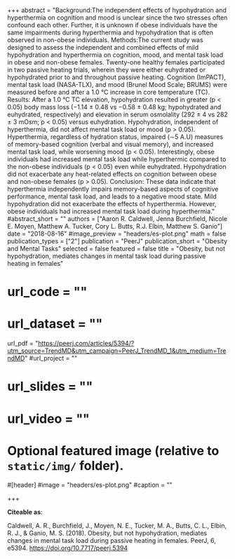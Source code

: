 +++
abstract = "Background:The independent effects of hypohydration and hyperthermia on cognition and mood is unclear since the two stresses often confound each other. Further, it is unknown if obese individuals have the same impairments during hyperthermia and hypohydration that is often observed in non-obese individuals. Methods:The current study was designed to assess the independent and combined effects of mild hypohydration and hyperthermia on cognition, mood, and mental task load in obese and non-obese females. Twenty-one healthy females participated in two passive heating trials, wherein they were either euhydrated or hypohydrated prior to and throughout passive heating. Cognition (ImPACT), mental task load (NASA-TLX), and mood (Brunel Mood Scale; BRUMS) were measured before and after a 1.0 °C increase in core temperature (TC). Results: After a 1.0 °C TC elevation, hypohydration resulted in greater (p < 0.05) body mass loss (−1.14 ± 0.48 vs −0.58 ± 0.48 kg; hypohydrated and euhydrated, respectively) and elevation in serum osmolality (292 ± 4 vs 282 ± 3 mOsm; p < 0.05) versus euhydration. Hypohydration, independent of hyperthermia, did not affect mental task load or mood (p > 0.05). Hyperthermia, regardless of hydration status, impaired (∼5 A.U) measures of memory-based cognition (verbal and visual memory), and increased mental task load, while worsening mood (p < 0.05). Interestingly, obese individuals had increased mental task load while hyperthermic compared to the non-obese individuals (p < 0.05) even while euhydrated. Hypohydration did not exacerbate any heat-related effects on cognition between obese and non-obese females (p > 0.05). Conclusion: These data indicate that hyperthermia independently impairs memory-based aspects of cognitive performance, mental task load, and leads to a negative mood state. Mild hypohydration did not exacerbate the effects of hyperthermia. However, obese individuals had increased mental task load during hyperthermia."
#abstract_short = ""
authors = ["Aaron R. Caldwell, Jenna Burchfield, Nicole E. Moyen, Matthew A. Tucker, Cory L. Butts, R.J. Elbin, Matthew S. Ganio"]
date = "2018-08-16"
#image_preview = "headers/es-plot.png"
math = false
publication_types = ["2"]
publication = "PeerJ"
publication_short = "Obesity and Mental Tasks"
selected = false
featured = false
title = "Obesity, but not hypohydration, mediates changes in mental task load during passive heating in females"
# url_code = ""
# url_dataset = ""
url_pdf = "https://peerj.com/articles/5394/?utm_source=TrendMD&utm_campaign=PeerJ_TrendMD_1&utm_medium=TrendMD"
#url_project = ""
# url_slides = ""
# url_video = ""



# Optional featured image (relative to `static/img/` folder).
#[header]
#image = "headers/es-plot.png"
#caption = ""

+++

**Citeable as**:

Caldwell, A. R., Burchfield, J., Moyen, N. E., Tucker, M. A., Butts, C. L., Elbin, R. J., & Ganio, M. S. (2018). Obesity, but not hypohydration, mediates changes in mental task load during passive heating in females. PeerJ, 6, e5394. https://doi.org/10.7717/peerj.5394
